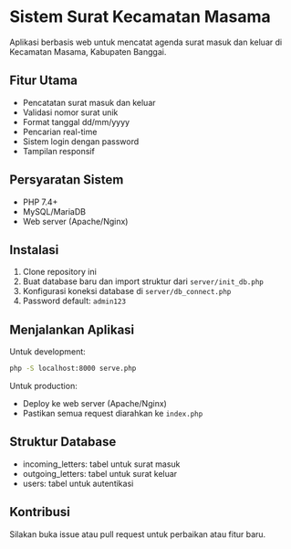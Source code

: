 # Sistem Surat Kecamatan Masama

Aplikasi berbasis web untuk mencatat agenda surat masuk dan keluar di Kecamatan Masama, Kabupaten Banggai.

## Fitur Utama
- Pencatatan surat masuk dan keluar
- Validasi nomor surat unik
- Format tanggal dd/mm/yyyy
- Pencarian real-time
- Sistem login dengan password
- Tampilan responsif

## Persyaratan Sistem
- PHP 7.4+
- MySQL/MariaDB
- Web server (Apache/Nginx)

## Instalasi
1. Clone repository ini
2. Buat database baru dan import struktur dari `server/init_db.php`
3. Konfigurasi koneksi database di `server/db_connect.php`
4. Password default: `admin123`

## Menjalankan Aplikasi
Untuk development:
```bash
php -S localhost:8000 serve.php
```

Untuk production:
- Deploy ke web server (Apache/Nginx)
- Pastikan semua request diarahkan ke `index.php`

## Struktur Database
- incoming_letters: tabel untuk surat masuk
- outgoing_letters: tabel untuk surat keluar
- users: tabel untuk autentikasi

## Kontribusi
Silakan buka issue atau pull request untuk perbaikan atau fitur baru.